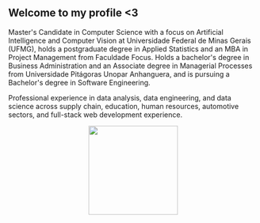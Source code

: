 ## Welcome to my profile <3

Master's Candidate in Computer Science with a focus on Artificial Intelligence and Computer Vision at Universidade Federal de Minas Gerais (UFMG), holds a postgraduate degree in Applied Statistics and an MBA in Project Management from Faculdade Focus. Holds a bachelor's degree in Business Administration and an Associate degree in Managerial Processes from Universidade Pitágoras Unopar Anhanguera, and is pursuing a Bachelor's degree in Software Engineering. 

Professional experience in data analysis, data engineering, and data science across supply chain, education, human resources, automotive sectors, and full-stack web development experience.

<div align="center">
  <a href="https://github.com/laissonbruno">
  <img height="180em" src="https://github-readme-stats.vercel.app/api/top-langs/?username=laissonbruno&hide_progress=true&langs_count=10&theme=midnight-purple"/>
</div>
